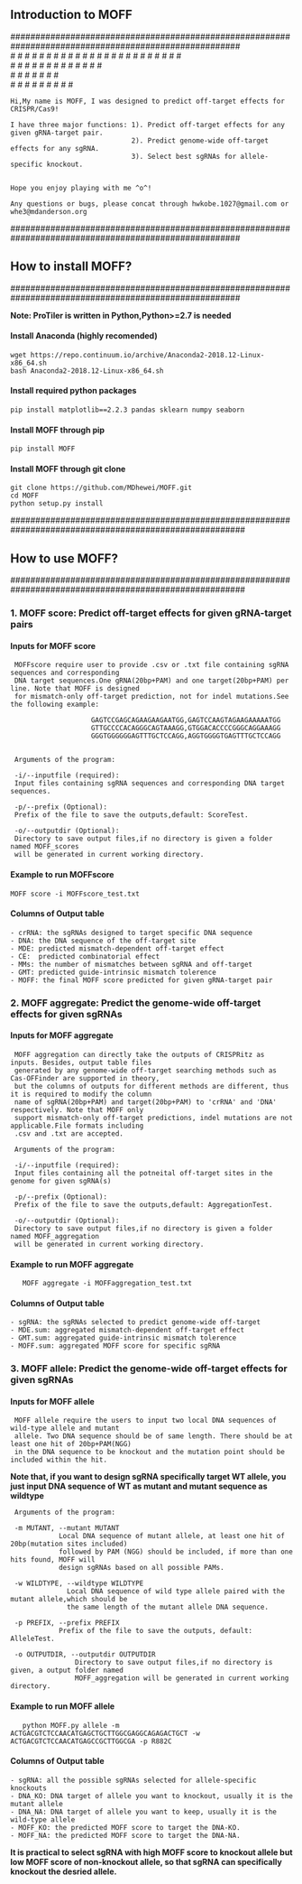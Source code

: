 ## Introduction to MOFF
######################################################################################################                                     
                           # # # # #   # # # #   # # # #  # # # # 
                           #   #   #   #     #   #        #       
                           #   #   #   #     #   # # # #  # # # #    
                           #   #   #   #     #   #        #          
                           #   #   #   # # # #   #        #          
                                     

    Hi,My name is MOFF, I was designed to predict off-target effects for CRISPR/Cas9! 
    
    I have three major functions: 1). Predict off-target effects for any given gRNA-target pair.
                                  2). Predict genome-wide off-target effects for any sgRNA.
                                  3). Select best sgRNAs for allele-specific knockout.
    
    
    Hope you enjoy playing with me ^o^!
                                     
    Any questions or bugs, please concat through hwkobe.1027@gmail.com or whe3@mdanderson.org
                                     
######################################################################################################



## How to install MOFF?
######################################################################################################

 **Note: ProTiler is written in Python,Python>=2.7 is needed**

 #### Install Anaconda (highly recomended)

 ```console
 wget https://repo.continuum.io/archive/Anaconda2-2018.12-Linux-x86_64.sh 
 bash Anaconda2-2018.12-Linux-x86_64.sh 
 ```

 #### Install required python packages

 ```console
 pip install matplotlib==2.2.3 pandas sklearn numpy seaborn
 ```

 #### Install MOFF through pip
 ```console
 pip install MOFF
 ```

 #### Install MOFF through git clone
 ```console
 git clone https://github.com/MDhewei/MOFF.git
 cd MOFF
 python setup.py install
 ```
#######################################################################################################



## How to use MOFF? 
#######################################################################################################

### 1. MOFF score: Predict off-target effects for given gRNA-target pairs

#### Inputs for MOFF score

     MOFFscore require user to provide .csv or .txt file containing sgRNA sequences and corresponding 
     DNA target sequences.One gRNA(20bp+PAM) and one target(20bp+PAM) per line. Note that MOFF is designed
     for mismatch-only off-target prediction, not for indel mutations.See the following example:

                        GAGTCCGAGCAGAAGAAGAATGG,GAGTCCAAGTAGAAGAAAAATGG
                        GTTGCCCCACAGGGCAGTAAAGG,GTGGACACCCCGGGCAGGAAAGG
                        GGGTGGGGGGAGTTTGCTCCAGG,AGGTGGGGTGAGTTTGCTCCAGG


     Arguments of the program:

     -i/--inputfile (required): 
     Input files containing sgRNA sequences and corresponding DNA target sequences.

     -p/--prefix (Optional): 
     Prefix of the file to save the outputs,default: ScoreTest.

     -o/--outputdir (Optional): 
     Directory to save output files,if no directory is given a folder named MOFF_scores
     will be generated in current working directory.
 

#### Example to run MOFFscore

```console
MOFF score -i MOFFscore_test.txt
```

#### Columns of Output table

    - crRNA: the sgRNAs designed to target specific DNA sequence
    - DNA: the DNA sequence of the off-target site 
    - MDE: predicted mismatch-dependent off-target effect 
    - CE:  predicted combinatorial effect
    - MMs: the number of mismatches between sgRNA and off-target
    - GMT: predicted guide-intrinsic mismatch tolerence 
    - MOFF: the final MOFF score predicted for given gRNA-target pair



### 2. MOFF aggregate: Predict the genome-wide off-target effects for given sgRNAs

#### Inputs for MOFF aggregate

     MOFF aggregation can directly take the outputs of CRISPRitz as inputs. Besides, output table files
     generated by any genome-wide off-target searching methods such as Cas-OFFinder are supported in theory,
     but the columns of outputs for different methods are different, thus it is required to modify the column
     name of sgRNA(20bp+PAM) and target(20bp+PAM) to 'crRNA' and 'DNA' respectively. Note that MOFF only
     support mismatch-only off-target predictions, indel mutations are not applicable.File formats including
     .csv and .txt are accepted.

     Arguments of the program:

     -i/--inputfile (required): 
     Input files containing all the potneital off-target sites in the genome for given sgRNA(s)

     -p/--prefix (Optional): 
     Prefix of the file to save the outputs,default: AggregationTest.

     -o/--outputdir (Optional): 
     Directory to save output files,if no directory is given a folder named MOFF_aggregation
     will be generated in current working directory.
 

#### Example to run MOFF aggregate

```console
   MOFF aggregate -i MOFFaggregation_test.txt
```

#### Columns of Output table

    - sgRNA: the sgRNAs selected to predict genome-wide off-target
    - MDE.sum: aggregated mismatch-dependent off-target effect 
    - GMT.sum: aggregated guide-intrinsic mismatch tolerence 
    - MOFF.sum: aggregated MOFF score for specific sgRNA


### 3. MOFF allele: Predict the genome-wide off-target effects for given sgRNAs

#### Inputs for MOFF allele

     MOFF allele require the users to input two local DNA sequences of wild-type allele and mutant 
     allele. Two DNA sequence should be of same length. There should be at least one hit of 20bp+PAM(NGG) 
     in the DNA sequence to be knockout and the mutation point should be included within the hit.
     
**Note that, if you want to design sgRNA specifically target WT allele, you just input DNA sequence of 
WT as mutant and mutant sequence as wildtype**

     Arguments of the program:

     -m MUTANT, --mutant MUTANT
                Local DNA sequence of mutant allele, at least one hit of 20bp(mutation sites included)
                followed by PAM (NGG) should be included, if more than one hits found, MOFF will
                design sgRNAs based on all possible PAMs.
                
     -w WILDTYPE, --wildtype WILDTYPE
                  Local DNA sequence of wild type allele paired with the mutant allele,which should be
                  the same length of the mutant allele DNA sequence.
                 
     -p PREFIX, --prefix PREFIX
                Prefix of the file to save the outputs, default: AlleleTest.
                
     -o OUTPUTDIR, --outputdir OUTPUTDIR
                    Directory to save output files,if no directory is given, a output folder named
                    MOFF_aggregation will be generated in current working directory.
                    

 

#### Example to run MOFF allele

```console
   python MOFF.py allele -m ACTGACGTCTCCAACATGAGCTGCTTGGCGAGGCAGAGACTGCT -w ACTGACGTCTCCAACATGAGCCGCTTGGCGA -p R882C
```

#### Columns of Output table

    - sgRNA: all the possible sgRNAs selected for allele-specific knockouts
    - DNA_KO: DNA target of allele you want to knockout, usually it is the mutant allele
    - DNA_NA: DNA target of allele you want to keep, usually it is the wild-type allele
    - MOFF_KO: the predicted MOFF score to target the DNA-KO.
    - MOFF_NA: the predicted MOFF score to target the DNA-NA.
    
**It is practical to select sgRNA with high MOFF score to knockout allele but low MOFF score of non-knockout allele,
so that sgRNA can specifically knockout the desried allele.**
